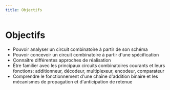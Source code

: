 ```yaml
---
title: Objectifs
---
```

# Objectifs

-   Pouvoir analyser un circuit combinatoire à partir de son schéma
-   Pouvoir concevoir un circuit combinatoire à partir d'une spécification
-   Connaître différentes approches de réalisation
-   Être familier avec les principaux circuits combinatoires courants et
    leurs fonctions: additionneur, décodeur, multiplexeur, encodeur,
    comparateur
-   Comprendre le fonctionnement d'une chaîne d'addition binaire et les
    mécanismes de propagation et d'anticipation de retenue

